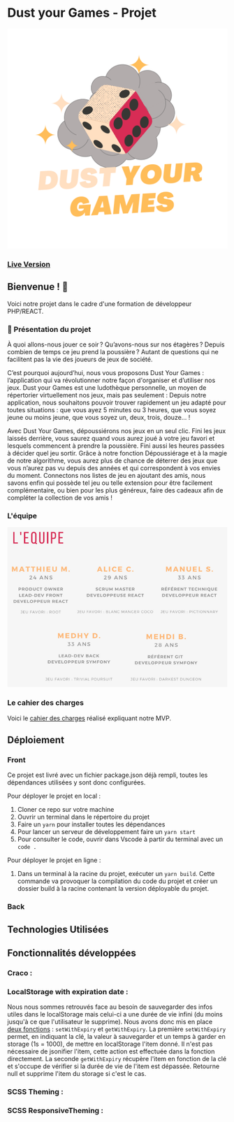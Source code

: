 # Dust your Games - Projet

![logo](./src/assets/images/logo_dyg-dark.png)
### **[Live Version](https://dustyourgames.com)**

## Bienvenue ! 👋

Voici notre projet dans le cadre d'une formation de développeur PHP/REACT.

### 🎲 Présentation du projet
À quoi allons-nous jouer ce soir ? Qu’avons-nous sur nos étagères ? Depuis combien de temps ce jeu prend la poussière ? Autant de questions qui ne facilitent pas la vie des joueurs de jeux de société. 

C’est pourquoi aujourd’hui, nous vous proposons Dust Your Games : l’application qui va révolutionner notre façon d'organiser et d’utiliser nos jeux.
Dust your Games est une ludothèque personnelle, un moyen de répertorier virtuellement nos jeux, mais pas seulement :
Depuis notre application, nous souhaitons pouvoir trouver rapidement un jeu adapté pour toutes situations : que vous ayez 5 minutes ou 3 heures, que vous soyez jeune ou moins jeune, que vous soyez un, deux, trois, douze… !

Avec Dust Your Games, dépoussiérons nos jeux en un seul clic. Fini les jeux laissés derrière, vous saurez quand vous aurez joué à votre jeu favori et lesquels commencent à prendre la poussière. Fini aussi les heures passées à décider quel jeu sortir. Grâce à notre fonction Dépoussiérage et à la magie de notre algorithme, vous aurez plus de chance de déterrer des jeux que vous n’aurez pas vu depuis des années et qui correspondent à vos envies du moment.
Connectons nos listes de jeu en ajoutant des amis, nous savons enfin qui possède tel jeu ou telle extension pour être facilement complémentaire, ou bien pour les plus généreux, faire des cadeaux afin de compléter la collection de vos amis !

### L'équipe
![team](./docs/team.png)

### Le cahier des charges

Voici le [cahier des charges](./docs/cdc.pdf) réalisé expliquant notre MVP.

## Déploiement

### Front

Ce projet est livré avec un fichier package.json déjà rempli, toutes les dépendances utilisées y sont donc configurées.

Pour déployer le projet en local :

1. Cloner ce repo sur votre machine
2. Ouvrir un terminal dans le répertoire du projet
3. Faire un `yarn` pour installer toutes les dépendances
4. Pour lancer un serveur de développement faire un `yarn start`
5. Pour consulter le code, ouvrir dans Vscode à partir du terminal avec un `code . `

Pour déployer le projet en ligne :

1. Dans un terminal à la racine du projet, exécuter un `yarn build`. Cette commande va provoquer la compilation du code du projet et créer un dossier build à la racine contenant la version déployable du projet.

### Back

## Technologies Utilisées

## Fonctionnalités développées

### Craco : 

### LocalStorage with expiration date : 

Nous nous sommes retrouvés face au besoin de sauvegarder des infos utiles dans le localStorage mais celui-ci a une durée de vie infini (du moins jusqu'à ce que l'utilisateur le supprime).
Nous avons donc mis en place [deux fonctions](./src/utils/localStorage.js) : `setWithExpiry` et `getWithExpiry`.
La première `setWithExpiry` permet, en indiquant la clé, la valeur à sauvegarder et un temps à garder en storage (1s = 1000), de mettre en localStorage l'item donné.
Il n'est pas nécessaire de jsonifier l'item, cette action est effectuée dans la fonction directement.
La seconde `getWithExpiry` récupère l'item en fonction de la clé et s'occupe de vérifier si la durée de vie de l'item est dépassée. Retourne null et supprime l'item du storage si c'est le cas.

### SCSS Theming : 

### SCSS ResponsiveTheming : 


